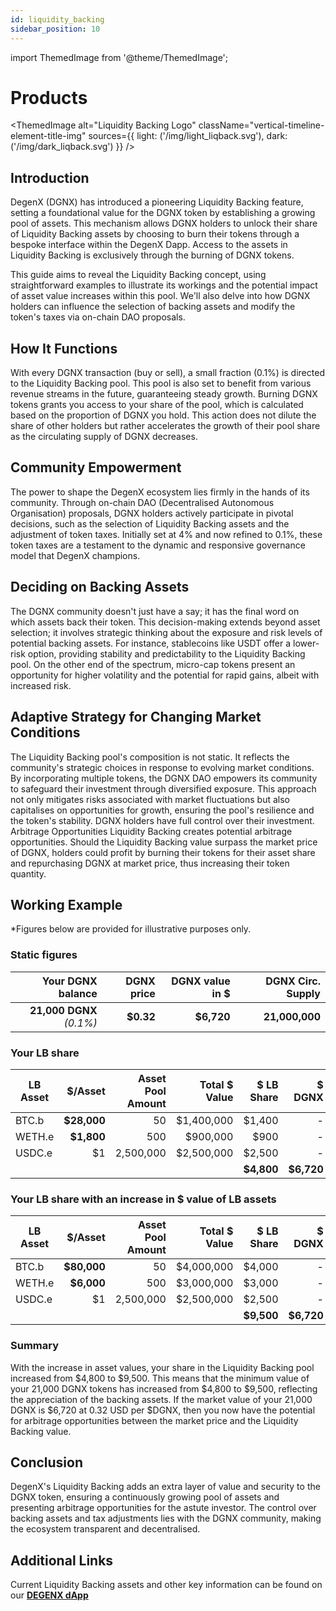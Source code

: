 ```yaml
---
id: liquidity_backing
sidebar_position: 10
---
```

import ThemedImage from '@theme/ThemedImage';


# Products

<ThemedImage
  alt="Liquidity Backing Logo"
  className="vertical-timeline-element-title-img"
  sources={{
    light: ('/img/light_liqback.svg'),
    dark: ('/img/dark_liqback.svg')
  }}
/>

## Introduction

DegenX (DGNX) has introduced a pioneering Liquidity Backing feature, setting a foundational value for the DGNX token by establishing a growing pool of assets. This mechanism allows DGNX holders to unlock their share of Liquidity Backing assets by choosing to burn their tokens through a bespoke interface within the DegenX Dapp. Access to the assets in Liquidity Backing is exclusively through the burning of DGNX tokens.

This guide aims to reveal the Liquidity Backing concept, using straightforward examples to illustrate its workings and the potential impact of asset value increases within this pool. We'll also delve into how DGNX holders can influence the selection of backing assets and modify the token's taxes via on-chain DAO proposals.


## How It Functions

With every DGNX transaction (buy or sell), a small fraction (0.1%) is directed to the Liquidity Backing pool. This pool is also set to benefit from various revenue streams in the future, guaranteeing steady growth. Burning DGNX tokens grants you access to your share of the pool, which is calculated based on the proportion of DGNX you hold. This action does not dilute the share of other holders but rather accelerates the growth of their pool share as the circulating supply of DGNX decreases.


## Community Empowerment

The power to shape the DegenX ecosystem lies firmly in the hands of its community. Through on-chain DAO (Decentralised Autonomous Organisation) proposals, DGNX holders actively participate in pivotal decisions, such as the selection of Liquidity Backing assets and the adjustment of token taxes. Initially set at 4% and now refined to 0.1%, these token taxes are a testament to the dynamic and responsive governance model that DegenX champions.


## Deciding on Backing Assets

The DGNX community doesn't just have a say; it has the final word on which assets back their token. This decision-making extends beyond asset selection; it involves strategic thinking about the exposure and risk levels of potential backing assets. For instance, stablecoins like USDT offer a lower-risk option, providing stability and predictability to the Liquidity Backing pool. On the other end of the spectrum, micro-cap tokens present an opportunity for higher volatility and the potential for rapid gains, albeit with increased risk.


## Adaptive Strategy for Changing Market Conditions

The Liquidity Backing pool's composition is not static. It reflects the community's strategic choices in response to evolving market conditions. By incorporating multiple tokens, the DGNX DAO empowers its community to safeguard their investment through diversified exposure. This approach not only mitigates risks associated with market fluctuations but also capitalises on opportunities for growth, ensuring the pool's resilience and the token's stability. DGNX holders have full control over their investment.
Arbitrage Opportunities
Liquidity Backing creates potential arbitrage opportunities. Should the Liquidity Backing value surpass the market price of DGNX, holders could profit by burning their tokens for their asset share and repurchasing DGNX at market price, thus increasing their token quantity.

## Working Example  
*Figures below are provided for illustrative purposes only.

### Static figures 


| Your DGNX balance       |     DGNX price | DGNX value in $ | DGNX Circ. Supply   |
|------------------------:|---------------:|----------------:|--------------------:|
|**21,000 DGNX** _(0.1%)_ | **$0.32**      | **$6,720**      | **21,000,000**      |



### Your LB share

| LB Asset      |     $/Asset | Asset Pool Amount | Total $ Value | $ LB Share | $ DGNX      |
| ------------- | ----------: | ----------------: | ------------: | ---------: | ----------: |
| BTC.b         | **$28,000** |                50 |    $1,400,000 |     $1,400 |       -     |
| WETH.e        |  **$1,800** |               500 |      $900,000 |       $900 |       -     |
| USDC.e        |          $1 |         2,500,000 |    $2,500,000 |     $2,500 |       -     |
|               |             |                   |               | **$4,800** | **$6,720**  |

### Your LB share with an increase in $ value of LB assets

| LB Asset      |     $/Asset | Asset Pool Amount | Total $ Value | $ LB Share | $ DGNX      |
| ------------- | ----------: | ----------------: | ------------: | ---------: | ----------: |
| BTC.b         | **$80,000** |                50 |    $4,000,000 |     $4,000 |       -     |
| WETH.e        |  **$6,000** |               500 |    $3,000,000 |     $3,000 |       -     |
| USDC.e        |          $1 |         2,500,000 |    $2,500,000 |     $2,500 |       -     |
|               |             |                   |               | **$9,500** | **$6,720**  |

### Summary

With the increase in asset values, your share in the Liquidity Backing pool increased from $4,800 to $9,500. This means that the minimum value of your 21,000 DGNX tokens has increased from $4,800 to $9,500, reflecting the appreciation of the backing assets. If the market value of your 21,000 DGNX is $6,720 at 0.32 USD per $DGNX, then you now have the potential for arbitrage opportunities between the market price and the Liquidity Backing value.

## Conclusion
DegenX's Liquidity Backing adds an extra layer of value and security to the DGNX token, ensuring a continuously growing pool of assets and presenting arbitrage opportunities for the astute investor. The control over backing assets and tax adjustments lies with the DGNX community, making the ecosystem transparent and decentralised.


## Additional Links

Current Liquidity Backing assets and other key information can be found on our **[DEGENX dApp](https://dgnx.finance/dapp/liquidity-backing)**
